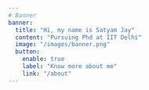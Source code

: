 ```yaml
---
# Banner
banner:
  title: "Hi, my name is Satyam Jay"
  content: "Pursuing Phd at IIT Delhi"
  image: "/images/banner.png"
  button:
    enable: true
    label: "Know more about me"
    link: "/about"
---
```

